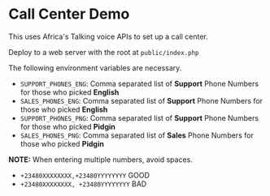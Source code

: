 # Call Center Demo

This uses Africa's Talking voice APIs to set up a call center. 

Deploy to a web server with the root at `public/index.php`

The following environment variables are necessary.

- `SUPPORT_PHONES_ENG`: Comma separated list of **Support** Phone Numbers for those who picked **English**
- `SALES_PHONES_ENG`: Comma separated list of **Support** Phone Numbers for those who picked **English**
- `SUPPORT_PHONES_PNG`: Comma separated list of **Support** Phone Numbers for those who picked **Pidgin**
- `SALES_PHONES_PNG`: Comma separated list of **Sales** Phone Numbers for those who picked **Pidgin**

**NOTE:** When entering multiple numbers, avoid spaces.

* `+23480XXXXXXXX,+23480YYYYYYYY` GOOD
* `+23480XXXXXXXX, +23480YYYYYYYY` BAD

